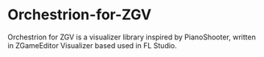 # Orchestrion-for-ZGV
Orchestrion for ZGV is a visualizer library inspired by PianoShooter, written in ZGameEditor Visualizer based used in FL Studio.
